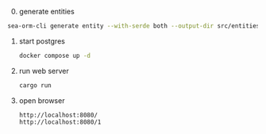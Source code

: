 0. generate entities
```sh
sea-orm-cli generate entity --with-serde both --output-dir src/entities
```

1. start postgres
    ```sh
    docker compose up -d
    ```
2. run web server
    ```sh
    cargo run
    ```
3. open browser
    ```
    http://localhost:8080/
    http://localhost:8080/1
    ```
